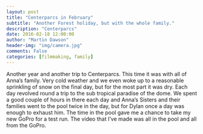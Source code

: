 ```yaml
---
layout: post
title: "Centerparcs in February"
subtitle: "Another Forest holiday, but with the whole family."
description: "Centerparcs"
date: 2016-02-18 12:00:00
author: "Martin Dawson"
header-img: "img/camera.jpg"
comments: False
categories: [filmmaking, family]
---
```

Another year and another trip to Centerparcs. This time it was with all of Anna’s family.
Very cold weather and we even woke up to a reasonable sprinkling of snow on the final day, but for the most part it was dry.
Each day revolved round a trip to the sub tropical paradise of the dome. We spent a good couple of hours in there each day and Anna’s Sisters and their families went to the pool twice in the day, but for Dylan once a day was enough to exhaust him.
The time in the pool gave me a chance to take my new GoPro for a test run. The video that I’ve made was all in the pool and all from the GoPro.
